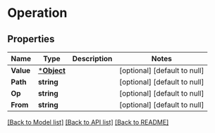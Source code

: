 # Operation

## Properties
Name | Type | Description | Notes
------------ | ------------- | ------------- | -------------
**Value** | [***Object**](.md) |  | [optional] [default to null]
**Path** | **string** |  | [optional] [default to null]
**Op** | **string** |  | [optional] [default to null]
**From** | **string** |  | [optional] [default to null]

[[Back to Model list]](../README.md#documentation-for-models) [[Back to API list]](../README.md#documentation-for-api-endpoints) [[Back to README]](../README.md)

